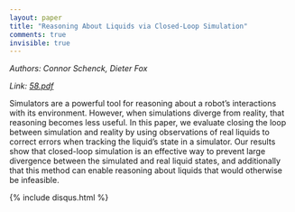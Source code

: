 ```yaml
---
layout: paper
title: "Reasoning About Liquids via Closed-Loop Simulation"
comments: true
invisible: true
---
```


<p class="text-left"><i>Authors: Connor Schenck, Dieter Fox</i></p>
<p class="text-left"><i>Link: <a href="https://storage.googleapis.com/rss2017-papers/58.pdf">58.pdf</a></i></p>

Simulators are a powerful tool for reasoning about a robot&#8217;s interactions with its environment. However, when simulations diverge from reality, that reasoning becomes less useful. In this paper, we evaluate closing the loop between simulation and reality by using observations of real liquids to correct errors when tracking the liquid&#8217;s state in a simulator. Our results show that closed-loop simulation is an effective way to prevent large divergence between the simulated and real liquid states, and additionally that this method can enable reasoning about liquids that would otherwise be infeasible.

{% include disqus.html %}